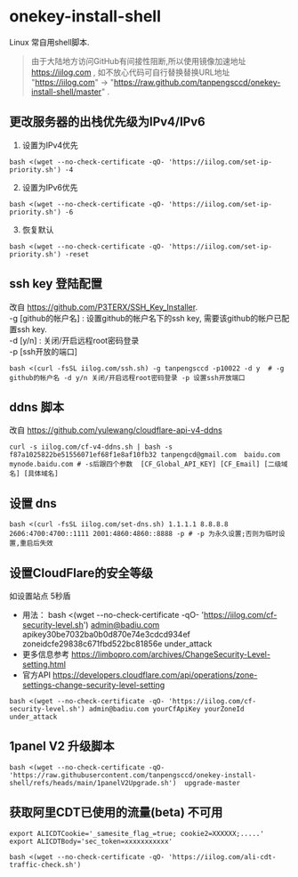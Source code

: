 # onekey-install-shell
Linux 常自用shell脚本.
> 由于大陆地方访问GitHub有间接性阻断,所以使用镜像加速地址 https://iilog.com , 如不放心代码可自行替换替换URL地址 "https://iilog.com" ->  "https://raw.github.com/tanpengsccd/onekey-install-shell/master" .
## 更改服务器的出栈优先级为IPv4/IPv6

  1. 设置为IPv4优先
  ```
  bash <(wget --no-check-certificate -qO- 'https://iilog.com/set-ip-priority.sh') -4
  ```
  2. 设置为IPv6优先
  ```
  bash <(wget --no-check-certificate -qO- 'https://iilog.com/set-ip-priority.sh') -6
  ```
  3. 恢复默认
  ```
  bash <(wget --no-check-certificate -qO- 'https://iilog.com/set-ip-priority.sh') -reset
  ```
## ssh key 登陆配置 
  改自 https://github.com/P3TERX/SSH_Key_Installer.   
  -g [github的帐户名]   : 设置github的帐户名下的ssh key, 需要该github的帐户已配置ssh key.  
  -d [y/n] : 关闭/开启远程root密码登录   
  -p [ssh开放的端口]  
  ```
  bash <(curl -fsSL iilog.com/ssh.sh) -g tanpengsccd -p10022 -d y  # -g github的帐户名 -d y/n 关闭/开启远程root密码登录 -p 设置ssh开放端口
  ```
## ddns 脚本  
  改自 https://github.com/yulewang/cloudflare-api-v4-ddns
  ```
  curl -s iilog.com/cf-v4-ddns.sh | bash -s  f87a1025822be51556071ef68f1e8af10fb32 tanpengcd@gmail.com  baidu.com mynode.baidu.com # -s后跟四个参数  [CF_Global_API_KEY] [CF_Email] [二级域名] [具体域名]
  ```
## 设置 dns 

  ```
  bash <(curl -fsSL iilog.com/set-dns.sh) 1.1.1.1 8.8.8.8 2606:4700:4700::1111 2001:4860:4860::8888 -p # -p 为永久设置;否则为临时设置,重启后失效
  ```
## 设置CloudFlare的安全等级 
如设置站点 5秒盾 
  - 用法： bash <(wget --no-check-certificate -qO- 'https://iilog.com/cf-security-level.sh') admin@badiu.com apikey30be7032ba0b0d870e74e3cdcd934ef zoneidcfe29838c671fbd522bc81856e under_attack
  - 更多信息参考 https://limbopro.com/archives/ChangeSecurity-Level-setting.html
  - 官方API     https://developers.cloudflare.com/api/operations/zone-settings-change-security-level-setting
  ```
  bash <(wget --no-check-certificate -qO- 'https://iilog.com/cf-security-level.sh') admin@badiu.com yourCfApiKey yourZoneId under_attack
  ```
## 1panel V2 升级脚本
 ```
 bash <(wget --no-check-certificate -qO- 'https://raw.githubusercontent.com/tanpengsccd/onekey-install-shell/refs/heads/main/1panelV2Upgrade.sh')  upgrade-master
 ```
## 获取阿里CDT已使用的流量(beta) 不可用
```
export ALICDTCookie='_samesite_flag_=true; cookie2=XXXXXX;.....'
export ALICDTBody='sec_token=xxxxxxxxxxx'

bash <(wget --no-check-certificate -qO- 'https://iilog.com/ali-cdt-traffic-check.sh') 
```

